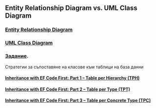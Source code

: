 ## Entity Relationship Diagram vs. UML Class Diagram
### [Entity Relationship Diagram](https://www.geeksforgeeks.org/introduction-of-er-model/)
### [UML Class Diagram](https://www.geeksforgeeks.org/unified-modeling-language-uml-class-diagrams/?ref=gcse_outind)
### [Задание](https://github.com/vakovsky/11/blob/main/docs/%D0%97%D0%B0%D0%B4%D0%B0%D0%BD%D0%B8%D0%B5%D0%9F%D1%80%D0%BE%D0%B5%D0%BA%D1%82.pdf).

Стратегии за съпоставяне на класове към таблици на база данни
#### [Inheritance with EF Code First: Part 1 – Table per Hierarchy (TPH)](https://asp-blogs.azurewebsites.net/manavi/inheritance-mapping-strategies-with-entity-framework-code-first-ctp5-part-1-table-per-hierarchy-tph)
#### [Inheritance with EF Code First: Part 2 – Table per Type (TPT)](https://asp-blogs.azurewebsites.net/manavi/inheritance-mapping-strategies-with-entity-framework-code-first-ctp5-part-2-table-per-type-tpt)
#### [Inheritance with EF Code First: Part 3 – Table per Concrete Type (TPC)](https://asp-blogs.azurewebsites.net/manavi/inheritance-mapping-strategies-with-entity-framework-code-first-ctp5-part-3-table-per-concrete-type-tpc-and-choosing-strategy-guidelines)
